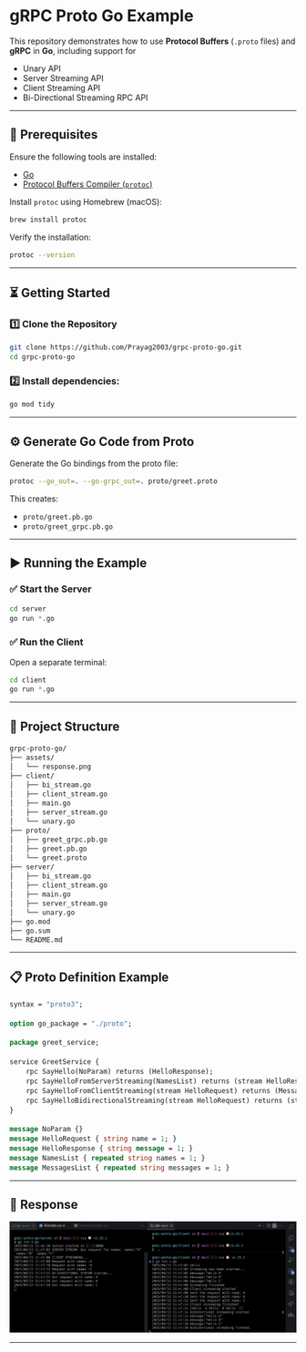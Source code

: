 # gRPC Proto Go Example

This repository demonstrates how to use **Protocol Buffers** (`.proto` files) and **gRPC** in **Go**, including support for

- Unary API
- Server Streaming API
- Client Streaming API
- Bi-Directional Streaming RPC API

---

## 🚀 Prerequisites

Ensure the following tools are installed:

- [Go](https://golang.org/doc/install)
- [Protocol Buffers Compiler (`protoc`)](https://grpc.io/docs/protoc-installation/)

Install `protoc` using Homebrew (macOS):

```bash
brew install protoc
```

Verify the installation:

```bash
protoc --version
```

---

## ⏳ Getting Started

### 1️⃣ Clone the Repository

```bash
git clone https://github.com/Prayag2003/grpc-proto-go.git
cd grpc-proto-go
```

### 2️⃣ Install dependencies:

```bash
go mod tidy
```

---

## ⚙️ Generate Go Code from Proto

Generate the Go bindings from the proto file:

```bash
protoc --go_out=. --go-grpc_out=. proto/greet.proto
```

This creates:

- `proto/greet.pb.go`
- `proto/greet_grpc.pb.go`

---

## ▶️ Running the Example

### ✅ Start the Server

```bash
cd server
go run *.go
```

### ✅ Run the Client

Open a separate terminal:

```bash
cd client
go run *.go
```

---

## 📁 Project Structure

```text
grpc-proto-go/
├── assets/
│   └── response.png
├── client/
│   ├── bi_stream.go
│   ├── client_stream.go
│   ├── main.go
│   ├── server_stream.go
│   └── unary.go
├── proto/
│   ├── greet_grpc.pb.go
│   ├── greet.pb.go
│   └── greet.proto
├── server/
│   ├── bi_stream.go
│   ├── client_stream.go
│   ├── main.go
│   ├── server_stream.go
│   └── unary.go
├── go.mod
├── go.sum
└── README.md
```

---

## 📋 Proto Definition Example

```proto
syntax = "proto3";

option go_package = "./proto";

package greet_service;

service GreetService {
    rpc SayHello(NoParam) returns (HelloResponse);
    rpc SayHelloFromServerStreaming(NamesList) returns (stream HelloResponse);
    rpc SayHelloFromClientStreaming(stream HelloRequest) returns (MessagesList);
    rpc SayHelloBidirectionalStreaming(stream HelloRequest) returns (stream HelloResponse);
}

message NoParam {}
message HelloRequest { string name = 1; }
message HelloResponse { string message = 1; }
message NamesList { repeated string names = 1; }
message MessagesList { repeated string messages = 1; }
```

---

## 🎯 Response

![Example Response](assets/response.png)

---
